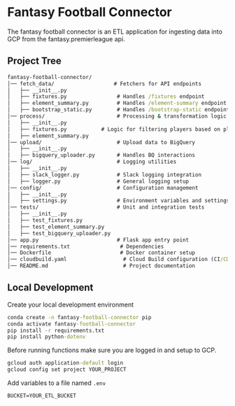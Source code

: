 # Fantasy Football Connector

The fantasy football connector is an ETL application for ingesting data into GCP from the fantasy.premierleague api.

## Project Tree

```cmd
fantasy-football-connector/
│── fetch_data/                   # Fetchers for API endpoints
│   ├── __init__.py
│   ├── fixtures.py                # Handles /fixtures endpoint
│   ├── element_summary.py         # Handles /element-summary endpoint
│   ├── bootstrap_static.py        # Handles /bootstrap-static endpoint
│── process/                       # Processing & transformation logic
│   ├── __init__.py
│   ├── fixtures.py           # Logic for filtering players based on play history
│   ├── element_summary.py
│── upload/                        # Upload data to BigQuery
│   ├── __init__.py
│   ├── bigquery_uploader.py       # Handles BQ interactions
│── log/                           # Logging utilities
│   ├── __init__.py
│   ├── slack_logger.py            # Slack logging integration
│   ├── logger.py                  # General logging setup
│── config/                        # Configuration management
│   ├── __init__.py
│   ├── settings.py                # Environment variables and settings
│── tests/                         # Unit and integration tests
│   ├── __init__.py
│   ├── test_fixtures.py
│   ├── test_element_summary.py
│   ├── test_bigquery_uploader.py
│── app.py                         # Flask app entry point
│── requirements.txt                # Dependencies
│── Dockerfile                      # Docker container setup
│── cloudbuild.yaml                  # Cloud Build configuration (CI/CD)
│── README.md                        # Project documentation
```

## Local Development

Create your local development environment

```cmd
conda create -n fantasy-football-connector pip
conda activate fantasy-football-connector
pip install -r requirements.txt
pip install python-dotenv
```

Before running functions make sure you are logged in and setup to GCP.

```cmd
gcloud auth application-default login
gcloud config set project YOUR_PROJECT
```

Add variables to a file named `.env`

```.env
BUCKET=YOUR_ETL_BUCKET
```

